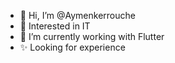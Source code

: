 - 👋 Hi, I’m @Aymenkerrouche
- 👀 Interested in IT
- 🌱 I’m currently working with Flutter
- ✨ Looking for experience
